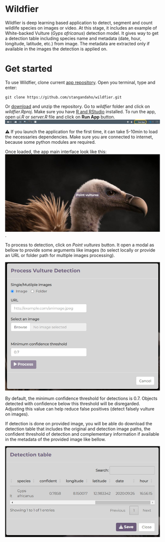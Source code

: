 # Wildfier
Wildfier is deep learning based application to detect, segment and count wildlife 
species on images or video. At this stage, it includes an example of White-backed Vulture (_Gyps africanus_) detection model. It gives way to get a detection table including species name and metadata (date, hour, longitude, latitude, etc.) from image. The metadata are extracted only if available in the images the detection is applied on.

# Get started
To use Wildfier, clone current [app repository](https://github.com/stangandaho/wildfier). Open you terminal, type and enter:
```
git clone https://github.com/stangandaho/wildfier.git
```
Or [download](https://github.com/stangandaho/wildfier/archive/refs/heads/main.zip) and unzip the repository. Go to _wildfier_ folder and click on _wildfier.Rproj_. Make sure you have [R and RStudio](https://posit.co/download/rstudio-desktop/) installed. To run the app, open _ui.R_ or _server.R_ file and click on __Run App__ button.
![run_app](www/images/run_app.jpg)

⚠ If you launch the application for the first time, it can take 5-10min to load the necessaries dependencies. Make sure you are connected to internet, because some python modules are required.

Once loaded, the app main interface look like this:
![main_interface](www/images/main_wildfier_interface.jpg). 

To process to detection, click on *Point vultures* button. It open a modal as bellow to provide some arguments like images (to select locally or provide an URL or folder path for multiple images processing).  

![process_modal](www/images/process_modal.jpg)

By default, the minimum confidence threshold for detections is 0.7. Objects detected with confidence below this threshold will be disregarded. Adjusting this value can help reduce false positives (detect falsely vulture on images).

If detection is done on provided image, you will be able do download the detection table that includes the original and detection image paths, the confident threshold of detection and complementary information if available in the metadata of the provided image like bellow.

![detection_table](www/images/detection_table.jpg)
